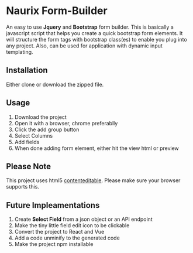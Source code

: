 # Naurix Form-Builder
An easy to use **Jquery** and **Bootstrap** form builder. This is basically a javascript script that helps you create a quick bootstrap form elements. It will structure the form tags with bootstrap class(es) to enable you plug into any project. Also, can be used for application with dynamic input templating.

## Installation
Either clone or download the zipped file.

## Usage
1. Download the project 
2. Open it with a browser, chrome preferablly
3. Click the add group button
4. Select Columns
5. Add fields
6. When done adding form element, either hit the view html or preview

## Please Note
This project uses html5 [contenteditable](https://developer.mozilla.org/en-US/docs/Web/HTML/Global_attributes/contenteditable). Please make sure your browser supports this.  

## Future Impleamentations
1. Create **Select Field** from a json object or an API endpoint
2. Make the tiny little field edit icon to be clickable
3. Convert the project to React and Vue
4. Add a code unminify to the generated code
5. Make the project npm installable
